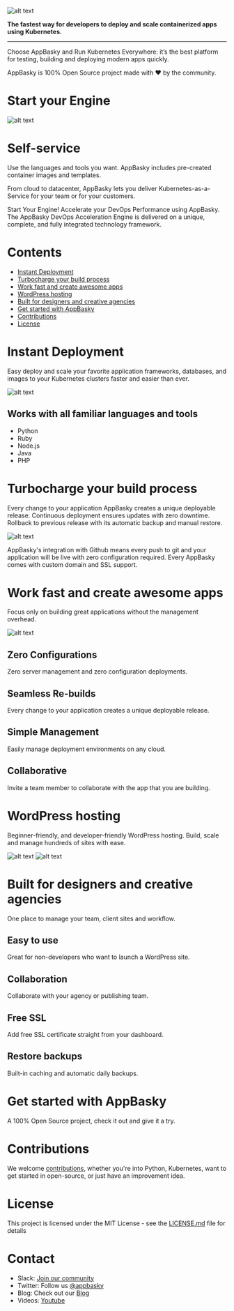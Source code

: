 ![alt text](media/logo.png "AppBasky Logo")

**The fastest way for developers to deploy and scale containerized apps using Kubernetes.**

---

Choose AppBasky and Run Kubernetes Everywhere: it’s the best platform for testing, building and deploying modern apps quickly.

AppBasky is 100% Open Source project
made with ❤️ by the community.

# Start your Engine
![alt text](media/header.png "Start Your Engine on AppBasky")

# Self-service
Use the languages and tools you want. AppBasky includes pre-created container images and templates.

From cloud to datacenter, AppBasky lets you deliver Kubernetes-as-a-Service for your team or for your customers.

Start Your Engine! Accelerate your DevOps Performance using AppBasky.
The AppBasky DevOps Acceleration Engine is delivered on a unique, complete, and fully integrated technology framework. 

# Contents
- [Instant Deployment](#instant-deployment)
- [Turbocharge your build process](#turbocharge-your-build-process)
- [Work fast and create awesome apps](#work-fast-and-create-awesome-apps)
- [WordPress hosting](#wordpress-hosting)
- [Built for designers and creative agencies](#built-for-designers-and-creative-agencies)
- [Get started with AppBasky](#get-started-with-appbasky)
- [Contributions](#contributions)
- [License](#license)

# Instant Deployment
Easy deploy and scale your favorite application frameworks, databases, and images to your Kubernetes clusters faster and easier than ever.

![alt text](media/instant-deployment.gif "Instant Web App Deployment")

## Works with all familiar languages and tools
- Python
- Ruby
- Node.js
- Java
- PHP

# Turbocharge your build process
Every change to your application AppBasky creates a unique deployable release. Continuous deployment ensures updates with zero downtime. Rollback to previous release with its automatic backup and manual restore.

![alt text](media/best-product.png "Instant Web App Deployment")

AppBasky's integration with Github means every push to git and your application will be live with zero configuration required. Every AppBasky comes with custom domain and SSL support.

# Work fast and create awesome apps
Focus only on building great applications without the management overhead.

![alt text](media/work-fast.png "Work fast, create awesome apps")

## Zero Configurations
Zero server management and zero configuration deployments.

## Seamless Re-builds
Every change to your application creates a unique deployable release.

## Simple Management
Easily manage deployment environments on any cloud.

## Collaborative
Invite a team member to collaborate with the app that you are building.

# WordPress hosting
Beginner-friendly, and developer-friendly WordPress hosting.
Build, scale and manage hundreds of sites with ease.

![alt text](media/wp-deploy.gif "Work fast, create awesome apps")
![alt text](media/wp-deploy2.png "Work fast, create awesome apps")

# Built for designers and creative agencies
One place to manage your team, client sites and workflow.

## Easy to use
Great for non-developers who want to launch a WordPress site.

## Collaboration
Collaborate with your agency or publishing team.

## Free SSL
Add free SSL certificate straight from your dashboard.

## Restore backups
Built-in caching and automatic daily backups.


# Get started with AppBasky
A 100% Open Source project, check it out and give it a try.


# Contributions
We welcome [contributions](https://github.com/AppBasky/appbasky/blob/master/community/CONTRIBUTING.md), whether you're into Python, Kubernetes, want to get started in open-source, or just have an improvement idea.

# License

This project is licensed under the MIT License - see the [LICENSE.md](https://github.com/AppBasky/appbasky/blob/master/LICENSE.md) file for details

# Contact
* Slack: [Join our community](https://appbasky.slack.com/join/shared_invite/zt-drjj6h81-MgGQT9_tIcr82e_zIlKPrA#/)
* Twitter: Follow us [@appbasky](https://twitter.com/AppBasky)
* Blog: Check out our [Blog](http://appbasky.org/blog)
* Videos: [Youtube](https://www.youtube.com/channel/UCz3d2uJUlzapcv9tPeeGWew)
